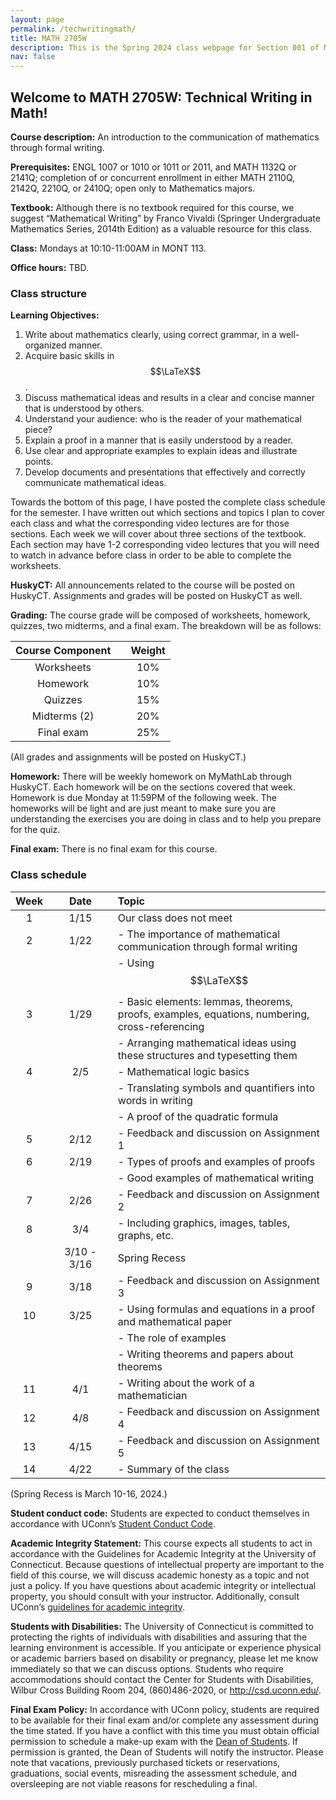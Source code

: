 ```yaml
---
layout: page
permalink: /techwritingmath/
title: MATH 2705W
description: This is the Spring 2024 class webpage for Section 001 of MATH 2705W Technical Writing in Math at UConn.  
nav: false
---
```


## Welcome to MATH 2705W: Technical Writing in Math! 

**Course description:** An introduction to the communication of mathematics through formal writing.

**Prerequisites:** ENGL 1007 or 1010 or 1011 or 2011, and MATH 1132Q or 2141Q; completion of or concurrent enrollment in either MATH 2110Q, 2142Q, 2210Q, or 2410Q; open only to Mathematics majors.

**Textbook:** Although there is no textbook required for this course, we suggest “Mathematical Writing” by Franco Vivaldi (Springer Undergraduate Mathematics Series, 2014th Edition) as a valuable resource for this class.

**Class:** Mondays at 10:10-11:00AM in MONT 113. 

**Office hours:** TBD. 
<!-- Tuesdays and Thursdays at 2:15-3:15PM on webex. You can access my webex link through HuskyCT. -->


### Class structure

**Learning Objectives:**
1. Write about mathematics clearly, using correct grammar, in a well-organized manner.
2. Acquire basic skills in $$\LaTeX$$. 
3. Discuss mathematical ideas and results in a clear and concise manner that is understood by others.
4. Understand your audience: who is the reader of your mathematical piece?
5. Explain a proof in a manner that is easily understood by a reader.
6. Use clear and appropriate examples to explain ideas and illustrate points.
7. Develop documents and presentations that effectively and correctly communicate mathematical ideas.

Towards the bottom of this page, I have posted the complete class schedule for the semester. I have written out which sections and topics I plan to cover each class and what the corresponding video lectures are for those sections. Each week we will cover about three sections of the textbook. Each section may have 1-2 corresponding video lectures that you will need to watch in advance before class in order to be able to complete the worksheets. 

**HuskyCT:** All announcements related to the course will be posted on HuskyCT. Assignments and grades will be posted on HuskyCT as well. 

**Grading:** The course grade will be composed of worksheets, homework, quizzes, two midterms, and a final exam. The breakdown will be as follows: 

| Course Component |       | Weight    | 
| :----:           | :---: |  :----:   |   
| Worksheets       |       |  10%      |  
| Homework         |       |  10%      |
| Quizzes          |       |  15%      |
| Midterms (2)     |       |  20%      | 
| Final exam       |       |  25%      | 


(All grades and assignments will be posted on HuskyCT.) 


**Homework:** There will be weekly homework on MyMathLab through HuskyCT. Each homework will be on the sections covered that week. Homework is due Monday at 11:59PM of the following week. The homeworks will be light and are just meant to make sure you are understanding the exercises you are doing in class and to help you prepare for the quiz. 


**Final exam:** There is no final exam for this course. 



### Class schedule

| Week  |      | Date    |      | Topic                                                                   | 
| :---: | :--: | :---:   | :--: | :---                                                                    | 
| 1     |      | 1/15    |      |  Our class does not meet  | 
| 2     |      | 1/22    |      |  - The importance of mathematical communication through formal writing  |  
|       |      |         |      |  - Using $$\LaTeX$$                                                     | 
| 3     |      | 1/29    |      |  - Basic elements: lemmas, theorems, proofs, examples, equations, numbering, cross-referencing  | 
|       |      |         |      |  - Arranging mathematical ideas using these structures and typesetting them     | 
| 4     |      | 2/5     |      |  - Mathematical logic basics                                             |   
|       |      |         |      |  - Translating symbols and quantifiers into words in writing             |
|       |      |         |      |  - A proof of the quadratic formula                                      | 
| 5     |      | 2/12    |      |  - Feedback and discussion on Assignment 1                               |  
| 6     |      | 2/19    |      |  - Types of proofs and examples of proofs                                |    
|       |      |         |      |  - Good examples of mathematical writing                                 | 
| 7     |      | 2/26    |      |  - Feedback and discussion on Assignment 2                               |  
| 8     |      | 3/4     |      |  - Including graphics, images, tables, graphs, etc.                      |    
|   |      | 3/10 - 3/16 |      |  Spring Recess                                                           |  
| 9     |      | 3/18    |      |  - Feedback and discussion on Assignment 3                               | 
| 10    |      | 3/25    |      |  - Using formulas and equations in a proof and mathematical paper        |   
|       |      |         |      |  - The role of examples                                                  |   
|       |      |         |      |  - Writing theorems and papers about theorems                            |     
| 11    |      | 4/1     |      |  - Writing about the work of a mathematician                             |     
| 12    |      | 4/8     |      |  - Feedback and discussion on Assignment 4                               |     
| 13    |      | 4/15    |      |  - Feedback and discussion on Assignment 5                               |    
| 14    |      | 4/22    |      |  - Summary of the class                                                  |    
  
 

(Spring Recess is March 10-16, 2024.)

**Student conduct code:** Students are expected to conduct themselves in accordance with UConn’s [Student Conduct Code](https://community.uconn.edu/the-student-code/).

**Academic Integrity Statement:** This course expects all students to act in accordance with the Guidelines for Academic Integrity at the University of Connecticut. Because questions of intellectual property are important to the field of this course, we will discuss academic honesty as a topic and not just a policy. If you have questions about academic integrity or intellectual property, you should consult with your instructor. Additionally, consult UConn’s [guidelines for academic integrity](https://community.uconn.edu/the-student-code-appendix-a/).

**Students with Disabilities:** The University of Connecticut is committed to protecting the rights of individuals with disabilities and assuring that the learning environment is accessible. If you anticipate or experience physical or academic barriers based on disability or pregnancy, please let me know immediately so that we can discuss options. Students who require accommodations should contact the Center for Students with Disabilities, Wilbur Cross Building Room 204, (860)486-2020, or http://csd.uconn.edu/.

**Final Exam Policy:** In accordance with UConn policy, students are required to be available for their final exam and/or complete any assessment during the time stated. If you have a conflict with this time you must obtain official permission to schedule a make-up exam with the [Dean of Students](http://dos.uconn.edu/). If permission is granted, the Dean of Students will notify the instructor. Please note that vacations, previously purchased tickets or reservations, graduations, social events, misreading the assessment schedule, and oversleeping are not viable reasons for rescheduling a final.



